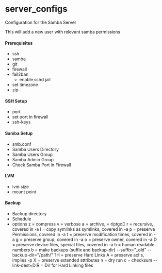 # server_configs
Configuration for the Samba Server

This will add a new user with relevant samba permissions


#### Prerequisites

- ssh
- samba
- git
- firewall
- fail2ban
    - enable sshd jail
- set timezone
- zip

#### SSH Setup
- port
- set port in firewall
- ssh-keys


#### Samba Setup
- smb.conf
- Samba Users Directory
- Samba Users Group
- Samba Admin Group
- Check Samba Port in Firewall


#### LVM

- lvm size
- mount point


#### Backup
- Backup directory
- Schedule
- options
    z = compress
    v = verbose
    a = archive, = rlptgoD
        r = recursive, covered in -a
        l = copy symlinks as symlinks, covered in -a
        p = preserve Permissions, covered in -a
        t = preserve modification times, covered in -a
        g = preserve group, covered in -a
        o = preserve owner, covered in -a
        D = preserve device files, special files, covered in -a
    h = human readable numbers
    b = make backups (suffix and backup-dir)
        --suffix="_old"
        --backup-dir="/path/"
    ?H = preserve Hard Links
    A = preserve acl's, implies -p
    X = preserve extended attributes
    n = dry run
    c = checksum
    --link-dest=DIR = Dir for Hard Linking files

